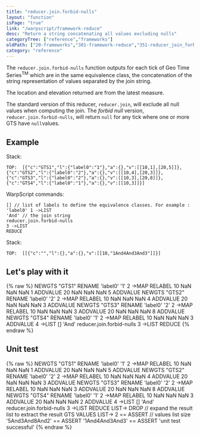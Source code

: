 ```yaml
---
title: "reducer.join.forbid-nulls"
layout: "function"
isPage: "true"
link: "/warpscript/framework-reduce"
desc: "Return a string concatenating all values excluding nulls"
categoryTree: ["reference","frameworks"]
oldPath: ["20-frameworks","301-framework-reduce","351-reducer_join_forbid-nulls.html.md"]
category: "reference"
---
```

 

The `reducer.join.forbid-nulls` function outputs for each tick of Geo Time Series<sup>TM</sup> which are in the same equivalence class, the concatenation of the string representation of values separated by the join string.

The location and elevation returned are from the latest measure.

The standard version of this reducer, `reducer.join`, will exclude all null values when computing the join.
The *forbid null* version, `reducer.join.forbid-nulls`,  will return `null` for any tick where one or more GTS have `null`values.


## Example ##

Stack:

    TOP:  [{"c":"GTS1","l":{"label0":"1"},"a":{},"v":[[10,1],[20,5]]},{"c":"GTS2","l":{"label0":"2"},"a":{},"v":[[10,4],[20,3]]}, {"c":"GTS3","l":{"label0":"2"},"a":{},"v":[[10,3],[20,8]]},{"c":"GTS4","l":{"label0":"1"},"a":{},"v":[[10,3]]}]

WarpScript commands:

    [] // list of labels to define the equivalence classes. For example : 'label0' 1 ->LIST
    'And' // the join string
    reducer.join.forbid-nulls
    3 ->LIST
    REDUCE

Stack: 

    TOP:  [[{"c":"","l":{},"a":{},"v":[[10,"1And4And3And3"]]}]

## Let's play with it ##

{% raw %}
<warp10-warpscript-widget>NEWGTS "GTS1" RENAME 
'label0' '1' 2 ->MAP RELABEL
10 NaN NaN NaN 1 ADDVALUE
20 NaN NaN NaN 5 ADDVALUE
NEWGTS "GTS2" RENAME 
'label0' '2' 2 ->MAP RELABEL
10 NaN NaN NaN 4 ADDVALUE
20 NaN NaN NaN 3 ADDVALUE
NEWGTS "GTS3" RENAME 
'label0' '2' 2 ->MAP RELABEL
10 NaN NaN NaN 3 ADDVALUE
20 NaN NaN NaN 8 ADDVALUE
NEWGTS "GTS4" RENAME 
'label0' '1' 2 ->MAP RELABEL
10 NaN NaN NaN 3 ADDVALUE
4 ->LIST
[]
'And'
reducer.join.forbid-nulls
3 ->LIST
REDUCE
</warp10-warpscript-widget>
{% endraw %}    


## Unit test ##

{% raw %}
<warp10-warpscript-widget>NEWGTS "GTS1" RENAME 
'label0' '1' 2 ->MAP RELABEL
10 NaN NaN NaN 1 ADDVALUE
20 NaN NaN NaN 5 ADDVALUE
NEWGTS "GTS2" RENAME 
'label0' '2' 2 ->MAP RELABEL
10 NaN NaN NaN 4 ADDVALUE
20 NaN NaN NaN 3 ADDVALUE
NEWGTS "GTS3" RENAME 
'label0' '2' 2 ->MAP RELABEL
10 NaN NaN NaN 3 ADDVALUE
20 NaN NaN NaN 8 ADDVALUE
NEWGTS "GTS4" RENAME 
'label0' '1' 2 ->MAP RELABEL
10 NaN NaN NaN 3 ADDVALUE
20 NaN NaN NaN 2 ADDVALUE
4 ->LIST
[]
'And'
reducer.join.forbid-nulls
3 ->LIST
REDUCE
LIST-> DROP   // expand the result list to extract the result GTS
VALUES LIST-> 
2 == ASSERT   // values list size
'5And3And8And2' == ASSERT
'1And4And3And3' == ASSERT
'unit test successful'
</warp10-warpscript-widget>
{% endraw %}        